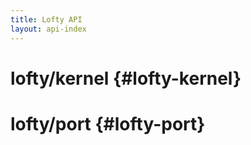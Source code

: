 ```yaml
---
title: Lofty API
layout: api-index
---
```


# lofty/kernel {#lofty-kernel}

<div id="index-kernel"> </div>

# lofty/port {#lofty-port}

<div id="index-port"> </div>
